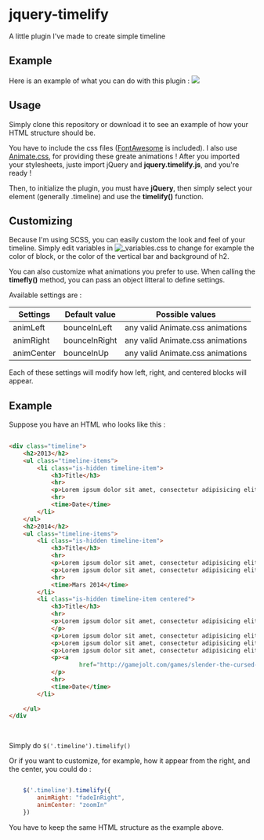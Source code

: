 # jquery-timelify
A little plugin I've made to create simple timeline

## Example 

Here is an example of what you can do with this plugin : 
![](http://puu.sh/pd2dg/6f9688cce7.gif)


## Usage
Simply clone this repository or download it to see an example of how your HTML structure should be.  

You have to include the css files ([FontAwesome](https://github.com/FortAwesome/Font-Awesome) is included). 
I also use [Animate.css](https://github.com/daneden/animate.css), for providing these greate animations ! 
After you imported your stylesheets, juste import jQuery and **jquery.timelify.js**, and you're ready !

Then, to initialize the plugin, you must have **jQuery**, then simply select your element (generally .timeline) and
use the **timelify()** function.

## Customizing

Because I'm using SCSS, you can easily custom the look and feel of your timeline. Simply edit variables in ![_variables.css](css/components/timelify/_variables.scss) to change for example the color of block, or the color of the vertical bar and background of h2.

You can also customize what animations you prefer to use. When calling the **timefly()** method, you can pass an object litteral to define settings.

Available settings are : 

| Settings  |Default value | Possible values |
|---|---|---|
|  animLeft |bounceInLeft | any valid Animate.css animations
|  animRight |bounceInRight | any valid Animate.css animations
|  animCenter | bounceInUp | any valid Animate.css animations

Each of these settings will modify how left, right, and centered blocks will appear.

## Example

Suppose you have an HTML who looks like this : 

```html
   
<div class="timeline">
   	<h2>2013</h2>
   	<ul class="timeline-items">
   		<li class="is-hidden timeline-item">
   			<h3>Title</h3>
   			<hr>
   			<p>Lorem ipsum dolor sit amet, consectetur adipisicing elit. Amet cupiditate, delectus deserunt doloribus earum eveniet explicabo fuga iste magni maxime mollitia nemo neque, perferendis quod reprehenderit ut, vel veritatis voluptas?</p>
   			<hr>
   			<time>Date</time>
   		</li>
   	</ul>
   	<h2>2014</h2>
   	<ul class="timeline-items">
   		<li class="is-hidden timeline-item">
   			<h3>Title</h3>
   			<hr>
   			<p>Lorem ipsum dolor sit amet, consectetur adipisicing elit. Adipisci alias aspernatur consequuntur culpa deserunt ea esse est inventore, ipsa laborum officia, quam quia quidem, rem sunt tempora tenetur ullam voluptatem.</p>
   			<p>Lorem ipsum dolor sit amet, consectetur adipisicing elit. Dicta dolore harum iure quod ut! Accusamus aspernatur corporis est excepturi facere laudantium nesciunt nihil optio, quaerat quos rerum sunt suscipit voluptate?.</p>
   			<hr>
   			<time>Mars 2014</time>
   		</li>
   		<li class="is-hidden timeline-item centered">
   			<h3>Title</h3>
   			<hr>
   			<p>Lorem ipsum dolor sit amet, consectetur adipisicing elit. Blanditiis, cupiditate dicta dignissimos dolorem doloribus ducimus eos error ex molestiae nobis odio odit optio placeat quasi repudiandae, unde velit voluptate voluptatem!
   			</p>
   			<p>Lorem ipsum dolor sit amet, consectetur adipisicing elit. Ab commodi consectetur cupiditate ea, eius excepturi expedita illum, incidunt ipsam iste modi obcaecati optio repellendus! Dolore dolores pariatur sint veniam voluptates!</p>
   			<p>Lorem ipsum dolor sit amet, consectetur adipisicing elit. Adipisci consequatur distinctio doloremque eos eum eveniet fuga molestiae mollitia nesciunt nisi nobis nostrum, odio omnis pariatur praesentium quibusdam sequi sint voluptates.</p>
   			<p>Lorem ipsum dolor sit amet, consectetur adipisicing elit. A aliquam, aspernatur commodi consequuntur corporis dicta, distinctio enim eos expedita, id iste laborum maxime nesciunt quaerat sed temporibus veniam vero voluptatem.</p>
   			<p><a
   					href="http://gamejolt.com/games/slender-the-cursed-forest/30950">Link</a>
   			</p>
   			<hr>
   			<time>Date</time>
   		</li>
   
   	</ul>
</div
   	
   
```

Simply do `$('.timeline').timelify()`

Or if you want to customize, for example, how it appear from the right, and the center, you could do :

```javascript

    $('.timeline').timelify({
        animRight: "fadeInRight",
        animCenter: "zoomIn"
    })

```

You have to keep the same HTML structure as the example above.
